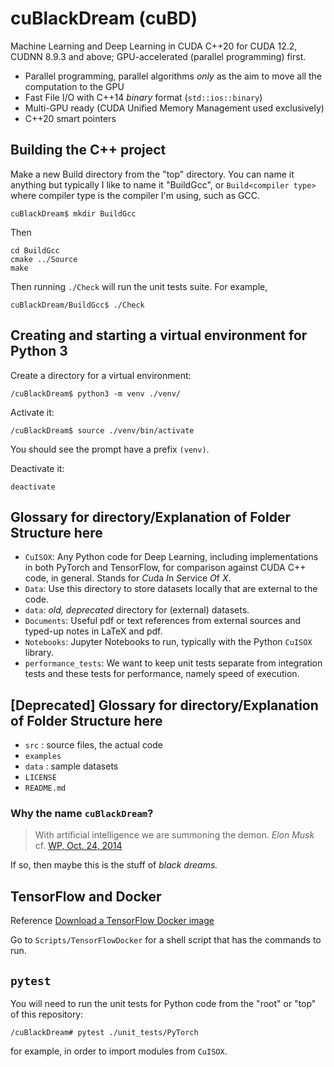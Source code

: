 # cuBlackDream (cuBD)
Machine Learning and Deep Learning in CUDA C++20 for CUDA 12.2, CUDNN 8.9.3 and above; GPU-accelerated (parallel programming) first.

- Parallel programming, parallel algorithms *only* as the aim to move all the computation to the GPU
- Fast File I/O with C++14 *binary* format (`std::ios::binary`)
- Multi-GPU ready (CUDA Unified Memory Management used exclusively)
- C++20 smart pointers

## Building the C++ project

Make a new Build directory from the "top" directory. You can name it anything but typically I like to name it "BuildGcc", or `Build<compiler type>` where compiler type is the compiler I'm using, such as GCC.
```
cuBlackDream$ mkdir BuildGcc
```
Then
```
cd BuildGcc
cmake ../Source
make
```
Then running `./Check` will run the unit tests suite. For example,

```
cuBlackDream/BuildGcc$ ./Check
```

## Creating and starting a virtual environment for Python 3

Create a directory for a virtual environment:

```
/cuBlackDream$ python3 -m venv ./venv/
```

Activate it:
```
/cuBlackDream$ source ./venv/bin/activate
```
You should see the prompt have a prefix `(venv)`.

Deactivate it:
```
deactivate
```

## Glossary for directory/Explanation of Folder Structure here  

- `CuISOX`: Any Python code for Deep Learning, including implementations in both PyTorch and TensorFlow, for comparison against CUDA C++ code, in general. Stands for *Cu*da *I*n *S*ervice *O*f *X*.
- `Data`: Use this directory to store datasets locally that are external to the code.
- `data`: *old, deprecated* directory for (external) datasets.
- `Documents`: Useful pdf or text references from external sources and typed-up notes in LaTeX and pdf.
- `Notebooks`: Jupyter Notebooks to run, typically with the Python `CuISOX` library.
- `performance_tests`: We want to keep unit tests separate from integration tests and these tests for performance, namely speed of execution.

## [Deprecated] Glossary for directory/Explanation of Folder Structure here  

- `src`  : source files, the actual code
- `examples` 
- `data` : sample datasets 
- `LICENSE`  
- `README.md`  

### Why the name `cuBlackDream`?  

> With artificial intelligence we are summoning the demon.  <cite>Elon Musk</cite>  cf. [WP, Oct. 24, 2014](https://www.washingtonpost.com/news/innovations/wp/2014/10/24/elon-musk-with-artificial-intelligence-we-are-summoning-the-demon/?utm_term=.3a9b517cdddf)

If so, then maybe this is the stuff of *black dreams.*  

## TensorFlow and Docker

Reference [Download a TensorFlow Docker image](https://www.tensorflow.org/install/docker)

Go to `Scripts/TensorFlowDocker` for a shell script that has the commands to run.

## `pytest`

You will need to run the unit tests for Python code from the "root" or "top" of this repository:

```
/cuBlackDream# pytest ./unit_tests/PyTorch
```
for example, in order to import modules from `CuISOX`.